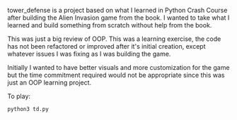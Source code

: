tower_defense is a project based on what I learned in Python Crash Course after
building the Alien Invasion game from the book. I wanted to take what I learned
and build something from scratch without help from the book. 

This was just a big review of OOP. This was a learning exercise, the code
has not been refactored or improved after it's initial creation, except whatever
issues I was fixing as I was building the game. 

Initially I wanted to have better visuals and more customization for the game
but the time commitment required would not be appropriate since this was 
just an OOP learning project. 

To play:

```
python3 td.py
```

